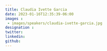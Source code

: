 ```yaml
---
title: Claudia Ivette Garcia
date: 2023-01-16T12:35:39-06:00
images : 
 - images/speakers/claudia-ivette-garcia.jpg
designation : 
twitter: 
linkedin: 
github: 
---
```


